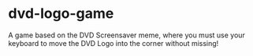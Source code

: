 # dvd-logo-game
A game based on the DVD Screensaver meme, where you must use your keyboard to move the DVD Logo into the corner without missing!
